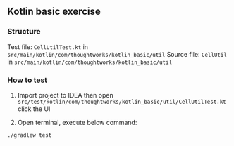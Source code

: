 ## Kotlin basic exercise


### Structure
Test file: `CellUtilTest.kt`  in `src/main/kotlin/com/thoughtworks/kotlin_basic/util`
Source file: `CellUtil` in `src/main/kotlin/com/thoughtworks/kotlin_basic/util` 

### How to test

1. Import project to IDEA then open `src/test/kotlin/com/thoughtworks/kotlin_basic/util/CellUtilTest.kt` click the UI

2. Open terminal, execute below command: 
```bash
./gradlew test
```




